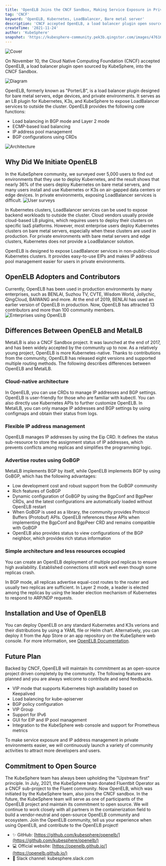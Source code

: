 ```yaml
---
title: 'OpenELB Joins the CNCF Sandbox, Making Service Exposure in Private Environments Easier'  
tag: 'CNCF'  
keyword: 'OpenELB, Kubernetes, LoadBalancer, Bare metal server'  
description: 'CNCF accepted OpenELB, a load balancer plugin open sourced by KubeSphere, into the CNCF Sandbox'  
createTime: '2021-11-24'  
author: 'KubeSphere'  
snapshot: 'https://kubesphere-community.pek3b.qingstor.com/images/4761636694917_.pic_hd.jpg'
---
```


![Cover](https://kubesphere-community.pek3b.qingstor.com/images/4761636694917_.pic_hd.jpg)

On November 10, the Cloud Native Computing Foundation (CNCF) accepted OpenELB, a load balancer plugin open sourced by KubeSphere, into the CNCF Sandbox.

![Diagram](https://kubesphere-community.pek3b.qingstor.com/images/8471636692467_.pic_hd.jpg)

OpenELB, formerly known as "PorterLB", is a load balancer plugin designed for bare metal servers, edge devices, and private environments. It serves as an LB plugin for Kubernetes, K3s, and KubeSphere to expose LoadBalancer services to outside the cluster. OpenELB provides the following core functions:
- Load balancing in BGP mode and Layer 2 mode
- ECMP-based load balancing
- IP address pool management
- BGP configurations using CRDs

![Architecture](https://kubesphere-community.pek3b.qingstor.com/images/8441636691354_.pic_hd.jpg)

## Why Did We Initiate OpenELB
In the KubeSphere community, we surveyed over 5,000 users to find out environments that they use to deploy Kubernetes, and the result shows that nearly 36% of the users deploy Kubernetes on bare metal servers, and many users install and use Kubernetes or K3s on air-gapped data centers or edge devices. In private environments, exposing LoadBalancer services is difficult.
![User surveys](https://kubesphere-community.pek3b.qingstor.com/images/8401636689164_.pic.jpg)

In Kubernetes clusters, LoadBalancer services can be used to expose backend workloads to outside the cluster. Cloud vendors usually provide cloud-based LB plugins, which requires users to deploy their clusters on specific IaaS platforms. However, most enterprise users deploy Kubernetes clusters on bare metal servers, especially when these clusters are used in production. For private environments with bare metal servers and edge clusters, Kubernetes does not provide a LoadBalancer solution.

OpenELB is designed to expose LoadBalancer services in non-public-cloud Kubernetes clusters. It provides easy-to-use EIPs and makes IP address pool management easier for users in private environments.
## OpenELB Adopters and Contributors
Currently, OpenELB has been used in production environments by many enterprises, such as BENLAI, Suzhou TV, CVTE, Wisdom World, Jollychic, QingCloud, BAIWANG and more. At the end of 2019, BENLAI has used an earlier version of OpenELB in production. Now, OpenELB has attracted 13 contributors and more than 100 community members.
![Enterprises using OpenELB](https://kubesphere-community.pek3b.qingstor.com/images/8411636689286_.pic_hd.jpg)

## Differences Between OpenELB and MetalLB
MetalLB is also a CNCF Sandbox project. It was launched at the end of 2017, and has been widely accepted by the community up to now. As a relatively young project, OpenELB is more Kubernetes-native. Thanks to contributions from the community, OpenELB has released eight versions and supported multiple routing methods. The following describes differences between OpenELB and MetalLB.
### Cloud-native architecture
In OpenELB, you can use CRDs to manage IP addresses and BGP settings. OpenELB is user-friendly for those who are familiar with kubectl. You can also directly use Kubernetes APIs to further customize OpenELB. In MetalLB, you can only manage IP addresses and BGP settings by using configmaps and obtain their status from logs.
### Flexible IP address management

OpenELB manages IP addresses by using the Eip CRD. It defines the status sub-resource to store the assignment status of IP addresses, which prevents conflicts among replicas and simplifies the programming logic.

### Advertise routes using GoBGP

MetalLB implements BGP by itself, while OpenELB implements BGP by using GoBGP, which has the following advantages:

- Low development cost and robust support from the GoBGP community
- Rich features of GoBGP
- Dynamic configuration of GoBGP by using the BgpConf and BgpPeer CRDs, and the latest configurations are automatically loaded without OpenELB restart
- When GoBGP is used as a library, the community provides Protocol Buffers (Protobuf) APIs.  OpenELB references these APIs when implementing the  BgpConf and BgpPeer CRD and remains compatible with GoBGP
- OpenELB also provides status to view configurations of the BGP neighbor, which provides rich status information

### Simple architecture and less resources occupied 

You can create an OpenELB deployment of multiple pod replicas to ensure high availability. Established connections still work well even though some replicas crash.

In BGP mode, all replicas advertise equal-cost routes to the router and usually two replicas are sufficient. In Layer 2 mode, a leader is elected among the replicas by using the leader election mechanism of Kubernetes to respond to ARP/NDP requests.

## Installation and Use of OpenELB

You can deploy OpenELB on any standard Kubernetes and K3s verions and their distributions by using a YAML file or Helm chart. Alternatively, you can deploy it from the App Store or an app repository on the KubeSphere web console. For more information, see [OpenELB Documentation](https://openelb.github.io/docs/getting-started/installation/).

## Future Plan

Backed by CNCF, OpenELB will maintain its commitment as an open-source project driven completely by the community. The following features are planned and you are always welcome to contribute and send feedbacks.

- VIP mode that supports Kubernetes high availability based on Keepalived
- Load balancing for kube-apiserver
- BGP policy configuration
- VIP Group
- Support for IPv6
- GUI for EIP and IP pool management
- Integration to the  KubeSphere web console and support for Prometheus metrics

To make service exposure and IP address management in private environments easier, we will continuously launch a variety of community activities to attract more developers and users.

## Commitment to Open Source

 The KubeSphere team has always been upholding the "Upstream first" principle. In July, 2021, the KubeSphere team donated Fluentbit Operator as a CNCF sub-project to the Fluent community. Now OpenELB, which was initiated by the KubeSphere team, also joins the CNCF sandbox. In the future, the KubeSphere team will serve as one of participants of the OpenELB project and maintain its commitment to open source. We will continue to work closely with all partners in the containerization field to build a vendor-neutral and open-source OpenELB community and ecosystem. Join the OpenELB community, tell us your experience when using OpenELB, and contribute to the OpenELB project!

- ✨ GitHub: [https://github.com/kubesphere/openelb/](https://github.com/kubesphere/openelb/)
- 💻 Official website: [https://openelb.github.io/](https://openelb.github.io/)
- 🙋 Slack channel: kubesphere.slack.com

